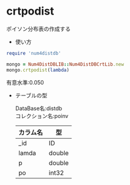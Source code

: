crtpodist
=========
ポイソン分布表の作成する

* 使い方

```ruby
require 'num4distdb'

mongo = Num4DistDBLIB::Num4DistDBCrtLib.new
mongo.crtpodist(lambda)
```
有意水準:0.050

* テーブルの型

  DataBase名:distdb  
  コレクション名:poinv  

  |カラム名|型     |
  |--------|------|
  |_id     |ID    |
  |lamda   |double|
  |p       |double|
  |po      |int32 |

